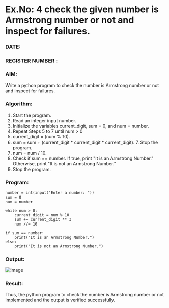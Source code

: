 # Ex.No: 4 check the given number is Armstrong number or not and inspect for failures.
### DATE:                                                                            
### REGISTER NUMBER : 
### AIM: 
Write a python program to check the number is Armstrong number or not and inspect for failures.

### Algorithm:
1.  Start the program.
2.	Read an integer input number.
3.	Initialize the variables current_digit, sum = 0, and num = number.
4.	Repeat Steps 5 to 7 until num > 0
5.	current_digit = (num % 10).
6.	sum = sum + (current_digit * current_digit * current_digit). 7. Stop the program.
7.	num = num / 10.
8.	Check if sum == number. If true, print "It is an Armstrong Number." Otherwise, print "It is not an Armstrong Number."
9.	Stop the program.

### Program:
```
number = int(input("Enter a number: "))
sum = 0
num = number

while num > 0:
    current_digit = num % 10
    sum += current_digit ** 3
    num //= 10

if sum == number:
    print("It is an Armstrong Number.")
else:
    print("It is not an Armstrong Number.")
```













### Output:
![image](https://github.com/user-attachments/assets/3825743b-f6e9-4e91-9aec-821ea3260df5)







### Result:
Thus, the python program to check the number is Armstrong number or not implemented and the output is verified successfully.


